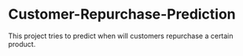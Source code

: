# Customer-Repurchase-Prediction
This project tries to predict when will customers repurchase a certain product.
